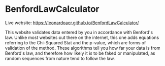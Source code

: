 # BenfordLawCalculator

Live website:
https://leonardoacr.github.io/BenfordLawCalculator/

This website validates data entered by you in accordance with Benford's law. Unlike most websites out there on the internet, this one adds equations referring to the Chi-Squared Stat and the p-value, which are forms of validation of the method. These algorithms tell you how far your data is from Benford's law, and therefore how likely it is to be faked or manipulated, as random sequences from nature tend to follow the law.
